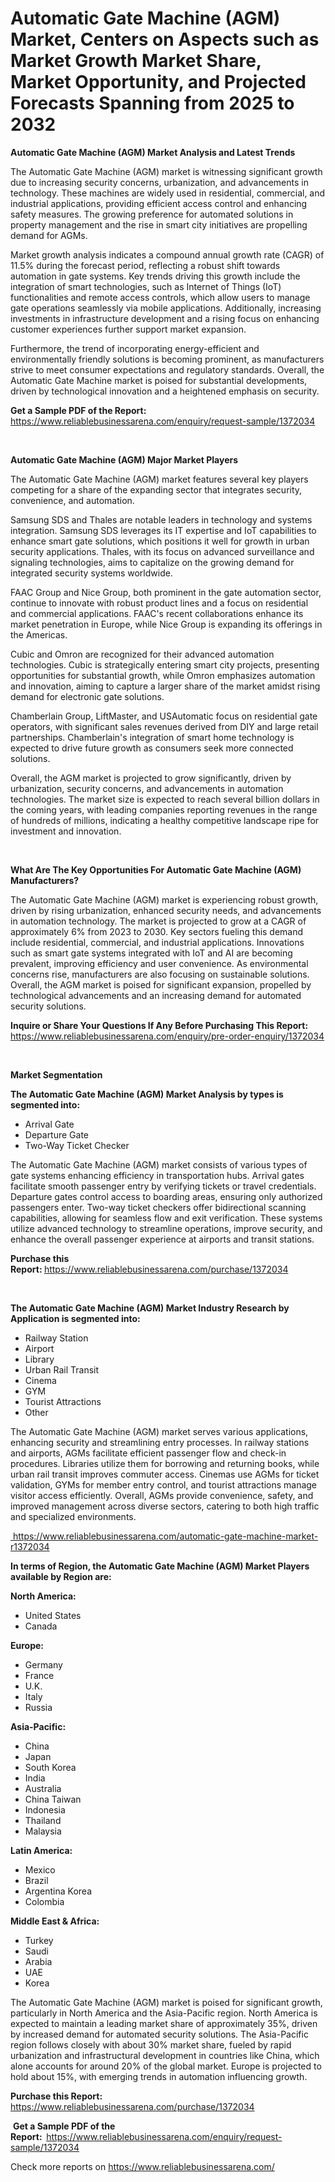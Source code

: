<p><h1>Automatic Gate Machine (AGM) Market, Centers on Aspects such as Market Growth Market Share, Market Opportunity, and Projected Forecasts Spanning from 2025 to 2032</h1></p><p><strong>Automatic Gate Machine (AGM) Market Analysis and Latest Trends</strong></p>
<p><p>The Automatic Gate Machine (AGM) market is witnessing significant growth due to increasing security concerns, urbanization, and advancements in technology. These machines are widely used in residential, commercial, and industrial applications, providing efficient access control and enhancing safety measures. The growing preference for automated solutions in property management and the rise in smart city initiatives are propelling demand for AGMs.</p><p>Market growth analysis indicates a compound annual growth rate (CAGR) of 11.5% during the forecast period, reflecting a robust shift towards automation in gate systems. Key trends driving this growth include the integration of smart technologies, such as Internet of Things (IoT) functionalities and remote access controls, which allow users to manage gate operations seamlessly via mobile applications. Additionally, increasing investments in infrastructure development and a rising focus on enhancing customer experiences further support market expansion.</p><p>Furthermore, the trend of incorporating energy-efficient and environmentally friendly solutions is becoming prominent, as manufacturers strive to meet consumer expectations and regulatory standards. Overall, the Automatic Gate Machine market is poised for substantial developments, driven by technological innovation and a heightened emphasis on security.</p></p>
<p><strong>Get a Sample PDF of the Report:&nbsp;</strong> <a href="https://www.reliablebusinessarena.com/enquiry/request-sample/1372034?utm_campaign=2039&utm_medium=2&utm_source=Github&utm_content=ia&utm_term=22032025&utm_id=automatic-gate-machine-agm">https://www.reliablebusinessarena.com/enquiry/request-sample/1372034</a></p>
<p>&nbsp;</p>
<p><strong>Automatic Gate Machine (AGM) Major Market Players</strong></p>
<p><p>The Automatic Gate Machine (AGM) market features several key players competing for a share of the expanding sector that integrates security, convenience, and automation.</p><p>Samsung SDS and Thales are notable leaders in technology and systems integration. Samsung SDS leverages its IT expertise and IoT capabilities to enhance smart gate solutions, which positions it well for growth in urban security applications. Thales, with its focus on advanced surveillance and signaling technologies, aims to capitalize on the growing demand for integrated security systems worldwide.</p><p>FAAC Group and Nice Group, both prominent in the gate automation sector, continue to innovate with robust product lines and a focus on residential and commercial applications. FAAC's recent collaborations enhance its market penetration in Europe, while Nice Group is expanding its offerings in the Americas.</p><p>Cubic and Omron are recognized for their advanced automation technologies. Cubic is strategically entering smart city projects, presenting opportunities for substantial growth, while Omron emphasizes automation and innovation, aiming to capture a larger share of the market amidst rising demand for electronic gate solutions.</p><p>Chamberlain Group, LiftMaster, and USAutomatic focus on residential gate operators, with significant sales revenues derived from DIY and large retail partnerships. Chamberlain's integration of smart home technology is expected to drive future growth as consumers seek more connected solutions.</p><p>Overall, the AGM market is projected to grow significantly, driven by urbanization, security concerns, and advancements in automation technologies. The market size is expected to reach several billion dollars in the coming years, with leading companies reporting revenues in the range of hundreds of millions, indicating a healthy competitive landscape ripe for investment and innovation.</p></p>
<p>&nbsp;</p>
<p><strong>What Are The Key Opportunities For Automatic Gate Machine (AGM) Manufacturers?</strong></p>
<p><p>The Automatic Gate Machine (AGM) market is experiencing robust growth, driven by rising urbanization, enhanced security needs, and advancements in automation technology. The market is projected to grow at a CAGR of approximately 6% from 2023 to 2030. Key sectors fueling this demand include residential, commercial, and industrial applications. Innovations such as smart gate systems integrated with IoT and AI are becoming prevalent, improving efficiency and user convenience. As environmental concerns rise, manufacturers are also focusing on sustainable solutions. Overall, the AGM market is poised for significant expansion, propelled by technological advancements and an increasing demand for automated security solutions.</p></p>
<p><strong>Inquire or Share Your Questions If Any Before Purchasing This Report:</strong> <a href="https://www.reliablebusinessarena.com/enquiry/pre-order-enquiry/1372034?utm_campaign=2039&utm_medium=2&utm_source=Github&utm_content=ia&utm_term=22032025&utm_id=automatic-gate-machine-agm">https://www.reliablebusinessarena.com/enquiry/pre-order-enquiry/1372034</a></p>
<p>&nbsp;</p>
<p><strong>Market Segmentation</strong></p>
<p><strong>The Automatic Gate Machine (AGM) Market Analysis by types is segmented into:</strong></p>
<p><ul><li>Arrival Gate</li><li>Departure Gate</li><li>Two-Way Ticket Checker</li></ul></p>
<p><p>The Automatic Gate Machine (AGM) market consists of various types of gate systems enhancing efficiency in transportation hubs. Arrival gates facilitate smooth passenger entry by verifying tickets or travel credentials. Departure gates control access to boarding areas, ensuring only authorized passengers enter. Two-way ticket checkers offer bidirectional scanning capabilities, allowing for seamless flow and exit verification. These systems utilize advanced technology to streamline operations, improve security, and enhance the overall passenger experience at airports and transit stations.</p></p>
<p><strong>Purchase this Report:&nbsp;</strong><a href="https://www.reliablebusinessarena.com/purchase/1372034?utm_campaign=2039&utm_medium=2&utm_source=Github&utm_content=ia&utm_term=22032025&utm_id=automatic-gate-machine-agm">https://www.reliablebusinessarena.com/purchase/1372034</a></p>
<p>&nbsp;</p>
<p><strong>The Automatic Gate Machine (AGM) Market Industry Research by Application is segmented into:</strong></p>
<p><ul><li>Railway Station</li><li>Airport</li><li>Library</li><li>Urban Rail Transit</li><li>Cinema</li><li>GYM</li><li>Tourist Attractions</li><li>Other</li></ul></p>
<p><p>The Automatic Gate Machine (AGM) market serves various applications, enhancing security and streamlining entry processes. In railway stations and airports, AGMs facilitate efficient passenger flow and check-in procedures. Libraries utilize them for borrowing and returning books, while urban rail transit improves commuter access. Cinemas use AGMs for ticket validation, GYMs for member entry control, and tourist attractions manage visitor access efficiently. Overall, AGMs provide convenience, safety, and improved management across diverse sectors, catering to both high traffic and specialized environments.</p></p>
<p><a href="https://www.reliablebusinessarena.com/automatic-gate-machine-market-r1372034?utm_campaign=2039&utm_medium=2&utm_source=Github&utm_content=ia&utm_term=22032025&utm_id=automatic-gate-machine-agm">&nbsp;https://www.reliablebusinessarena.com/automatic-gate-machine-market-r1372034</a></p>
<p><strong>In terms of Region, the Automatic Gate Machine (AGM) Market Players available by Region are:</strong></p>
<p>
    <p> <strong> North America: </strong>
        <ul>
            <li>United States</li>
            <li>Canada</li>
        </ul>
        </p> 
    <p> <strong> Europe: </strong>
        <ul>
            <li>Germany</li>
            <li>France</li>
            <li>U.K.</li>
            <li>Italy</li>
            <li>Russia</li>
        </ul>
        </p> 
    <p> <strong> Asia-Pacific: </strong>
        <ul>
            <li>China</li>
            <li>Japan</li>
            <li>South Korea</li>
            <li>India</li>
            <li>Australia</li>
            <li>China Taiwan</li>
            <li>Indonesia</li>
            <li>Thailand</li>
            <li>Malaysia</li>
        </ul>
        </p> 
    <p> <strong> Latin America: </strong>
        <ul>
            <li>Mexico</li>
            <li>Brazil</li>
            <li>Argentina Korea</li>
            <li>Colombia</li>
        </ul>
        </p> 
    <p> <strong> Middle East & Africa: </strong>
        <ul>
            <li>Turkey</li>
            <li>Saudi</li>
            <li>Arabia</li>
            <li>UAE</li>
            <li>Korea</li>
        </ul>
    </p>
    </p>
<p><p>The Automatic Gate Machine (AGM) market is poised for significant growth, particularly in North America and the Asia-Pacific region. North America is expected to maintain a leading market share of approximately 35%, driven by increased demand for automated security solutions. The Asia-Pacific region follows closely with about 30% market share, fueled by rapid urbanization and infrastructural development in countries like China, which alone accounts for around 20% of the global market. Europe is projected to hold about 15%, with emerging trends in automation influencing growth.</p></p>
<p><strong>Purchase this Report: </strong><a href="https://www.reliablebusinessarena.com/purchase/1372034?utm_campaign=2039&utm_medium=2&utm_source=Github&utm_content=ia&utm_term=22032025&utm_id=automatic-gate-machine-agm">https://www.reliablebusinessarena.com/purchase/1372034</a></p>
<p>&nbsp;<strong>Get a Sample PDF of the Report:&nbsp;&nbsp;</strong><a href="https://www.reliablebusinessarena.com/enquiry/request-sample/1372034?utm_campaign=2039&utm_medium=2&utm_source=Github&utm_content=ia&utm_term=22032025&utm_id=automatic-gate-machine-agm">https://www.reliablebusinessarena.com/enquiry/request-sample/1372034</a></p>
<p><strong></strong></p>
<p>Check more reports on <a href="https://www.reliablebusinessarena.com/?utm_campaign=2039&utm_medium=2&utm_source=Github&utm_content=ia&utm_term=22032025&utm_id=automatic-gate-machine-agm">https://www.reliablebusinessarena.com/</a></p>